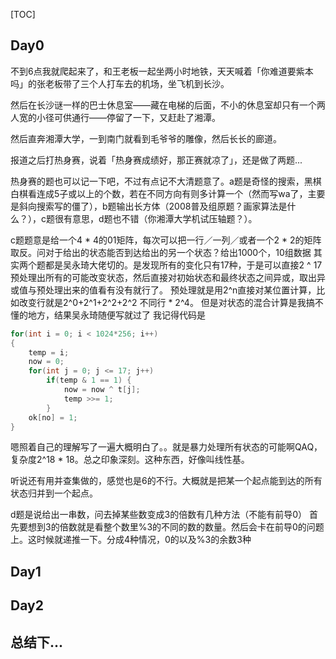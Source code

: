 [TOC]

## Day0

不到6点我就爬起来了，和王老板一起坐两小时地铁，天天喊着「你难道要紫本吗」的张老板带了三个人打车去的机场，坐飞机到长沙。

然后在长沙谜一样的巴士休息室——藏在电梯的后面，不小的休息室却只有一个两人宽的小径可供通行——停留了一下，又赶赴了湘潭。

然后直奔湘潭大学，一到南门就看到毛爷爷的雕像，然后长长的廊道。

报道之后打热身赛，说着「热身赛成绩好，那正赛就凉了」，还是做了两题...

热身赛的题也可以记一下吧，不过有点记不大清题意了。a题是奇怪的搜索，黑棋白棋看连成5子或以上的个数，若在不同方向有则多计算一个（然而写wa了，主要是斜向搜索写的僵了），b题输出长方体（2008普及组原题？画家算法是什么？），c题很有意思，d题也不错（你湘潭大学机试压轴题？）。

c题题意是给一个4 * 4的01矩阵，每次可以把一行／一列／或者一个2 * 2的矩阵取反。问对于给出的状态能否到达给出的另一个状态？给出1000个，10组数据
其实两个题都是吴永琦大佬切的。是发现所有的变化只有17种，于是可以直接2 ^ 17预处理出所有的可能改变状态，然后直接对初始状态和最终状态之间异或，取出异或值与预处理出来的值看有没有就行了。
预处理就是用2^n直接对某位置计算，比如改变行就是2^0+2^1+2^2+2^2 不同行 * 2^4。
但是对状态的混合计算是我搞不懂的地方，结果吴永琦随便写就过了
我记得代码是 
```c++
for(int i = 0; i < 1024*256; i++)
{
  	temp = i;
  	now = 0;
  	for(int j = 0; j <= 17; j++)
		if(temp & 1 == 1) {
    	 	now = now ^ t[j];
			temp >>= 1;
        }
  	ok[no] = 1;
}
```

嗯照着自己的理解写了一遍大概明白了。。就是暴力处理所有状态的可能啊QAQ，复杂度2^18 * 18。总之印象深刻。这种东西，好像叫线性基。

听说还有用并查集做的，感觉也是6的不行。大概就是把某一个起点能到达的所有状态归并到一个起点。

d题是说给出一串数，问去掉某些数变成3的倍数有几种方法（不能有前导0）
首先要想到3的倍数就是看整个数里%3的不同的数的数量。然后会卡在前导0的问题上。这时候就递推一下。分成4种情况，0的以及%3的余数3种





## Day1

## Day2



## 总结下...
